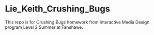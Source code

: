 # Lie_Keith_Crushing_Bugs
This repo is for Crushing Bugs homework from Interactive Media Design program Level 2 Summer at Fanshawe.
